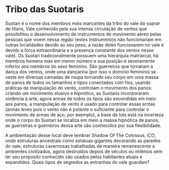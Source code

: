 # Tribo das Suotaris

Suotari é o nome dos membros mais marcantes da tribo do vale do soprar de titans, Vale conhecido pela sua intensa circulação de ventos que possibilitou o desenvolvimento de instrumentos de movimento aéreo pelas pessoas que vivem nessa região (estes instrumentos não funcionariam em outras localidades devido ao seu peso, a razão deles funcionarem no vale é devido a força extraordinária e a presença constante dos ventos nesse vale). Os Suotari tradicionalmente possuem uma hierarquia matriarcal, há membros homens mas em menor número e sua posição é severamente inferior aos membros do sexo feminino. São guerreiros que tornaram a dança dos ventos, onde uma dançarina (por isso o domínio feminino) se veste em diversas camadas de roupa tornando seu corpo em uma massa de panos de todos os tamanhos e tipos conectados com fios, usando práticas de manipulação do vento, controlam o movimento dos panos: criando um movimento elusivo e hipnótico, as Suotaris incorporaram violência à arte, agora armas de todos os tipos são escondidas em meio aos panos, a manipulação de vento é usado para controlar essas armas (armas leves pois o vento não é potente o suficiente para controlar o movimento de armas de aço, por exemplo), a base da luta está na incerteza onde o corpo do Suotari se localiza em meio a massa hipnótica de panos, as guerreiras e guerreiros dessa arte são conhecidos por sua flexibilidade.

A ambientação desse local deve lembrar Shadow Of The Colossus, ICO, onde estruturas ancestrais como estatuas gigantes decorando as paredes do vale, estruturas cavernosas trabalhadas de maneira remanescente a ambientes civilizados, agora destruídos depois de séculos ou milênios sem ter seu proposito conhecido são usados pelos habitantes atuais e expandidos. Quais tipos de segredos as entranhas do vale guardam?